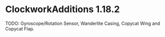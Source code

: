 # ClockworkAdditions 1.18.2

TODO:
Gyroscope/Rotation Sensor,
Wanderlite Casing,
Copycat Wing and Copycat Flap.
